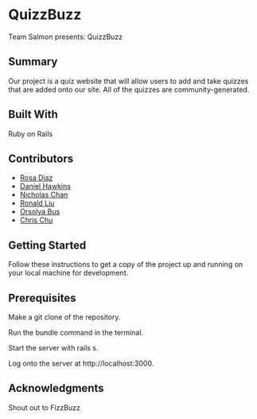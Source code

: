 # QuizzBuzz

Team Salmon presents: QuizzBuzz


## Summary

Our project is a quiz website that will allow users to add and take quizzes that are added onto our site. All of the quizzes are community-generated. 


## Built With

Ruby on Rails 

## Contributors

- [Rosa Diaz](https://github.com/rosadiaz)
- [Daniel Hawkins](https://github.com/dockhands)
- [Nicholas Chan](https://github.com/LeoBotti)
- [Ronald Liu](https://github.com/rkkl1337)
- [Orsolya Bus](https://github.com/orsolyabus)
- [Chris Chu](https://github.com/chrischu5)

## Getting Started

Follow these instructions to get a copy of the project up and running on your local machine for development.

## Prerequisites

Make a git clone of the repository.

Run the bundle command in the terminal.

Start the server with rails s.

Log onto the server at http://localhost:3000.

## Acknowledgments

Shout out to FizzBuzz

